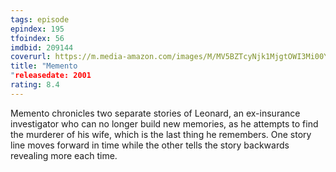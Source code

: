 ```yaml
---
tags: episode
epindex: 195
tfoindex: 56
imdbid: 209144
coverurl: https://m.media-amazon.com/images/M/MV5BZTcyNjk1MjgtOWI3Mi00YzQwLWI5MTktMzY4ZmI2NDAyNzYzXkEyXkFqcGdeQXVyNjU0OTQ0OTY@._V1_SY300_CR0,0,202,300_.jpg
title: "Memento
"releasedate: 2001
rating: 8.4
---
```


Memento chronicles two separate stories of Leonard, an ex-insurance investigator who can no longer build new memories, as he attempts to find the murderer of his wife, which is the last thing he remembers. One story line moves forward in time while the other tells the story backwards revealing more each time.